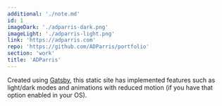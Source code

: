 ```yaml
---
additional: './note.md'
id: 1
imageDark: './adparris-dark.png'
imageLight: './adparris-light.png'
link: 'https://adparris.com'
repo: 'https://github.com/ADParris/portfolio'
section: 'work'
title: 'ADParris'
---
```


Created using [Gatsby](https://www.gatsbyjs.com), this static site has implemented features such as light/dark modes and animations with reduced motion (if you have that option enabled in your OS).
